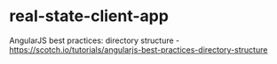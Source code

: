 # real-state-client-app

AngularJS best practices: directory structure - https://scotch.io/tutorials/angularjs-best-practices-directory-structure
